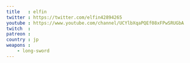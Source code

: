 ```yaml
---
title   : elfin
twitter : https://twitter.com/elfin42894265
youtube : https://www.youtube.com/channel/UCYlbXqaPQEf08xFPwSRUGbA
twitch  : 
patreon : 
country : jp
weapons :
    - long-sword
---
```


